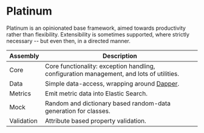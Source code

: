 Platinum
=========================================================================

Platinum is an opinionated base framework, aimed towards productivity
rather than flexibility. Extensibility is sometimes supported, where
strictly necessary -- but even then, in a directed manner.

| Assembly   | Description
|------------|-----------------------------------------------------------
| Core       | Core functionality: exception handling, configuration management, and lots of utilities.
| Data       | Simple data-access, wrapping around [Dapper](https://github.com/StackExchange/Dapper).
| Metrics    | Emit metric data into Elastic Search.
| Mock       | Random and dictionary based random-data generation for classes.
| Validation | Attribute based property validation.
